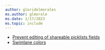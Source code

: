 ```yaml
---
author: gloridelmorales
ms.author: glmorale
ms.date: 1/17/2023
ms.topic: include
---
```


- [Prevent editing of shareable picklists fields](#prevent-editing-of-shareable-picklists-fields)
- [Swimlane colors](#swimlane-colors)